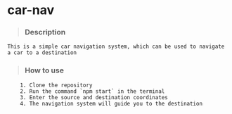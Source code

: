 # car-nav

> ### Description

    This is a simple car navigation system, which can be used to navigate a car to a destination

> ### How to use

        1. Clone the repository
        2. Run the command `npm start` in the terminal
        3. Enter the source and destination coordinates
        4. The navigation system will guide you to the destination
